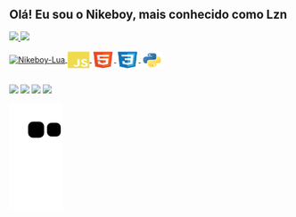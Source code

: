 ## Olá! Eu sou o Nikeboy, mais conhecido como Lzn

<div> 
  <a href="https://github.com/nikeboyy">
   <img height="180em" src="https://github-readme-stats.vercel.app/api?username=nikeboyy&show_icons=true&theme=dark&include_all_commits=true&count_private=true"/>
  <img height="180em" src="https://github-readme-stats.vercel.app/api/top-langs/?username=nikeboyy&layout=compact&langs_count=7&theme=dark"/>               
</div>

<div style="display: inline_block"><br>
  <img align="center" alt="Nikeboy-Lua" height="30" width="40" src="https://cdn.jsdelivr.net/gh/devicons/devicon/icons/lua/lua-original-wordmark.svg">
  <img align="center" alt="Nikeboy-Js" height="30" width="40" src="https://raw.githubusercontent.com/devicons/devicon/master/icons/javascript/javascript-plain.svg">
  <img align="center" alt="Nikeboy-HTML" height="30" width="40" src="https://raw.githubusercontent.com/devicons/devicon/master/icons/html5/html5-original.svg">
  <img align="center" alt="Nikeboy-CSS" height="30" width="40" src="https://raw.githubusercontent.com/devicons/devicon/master/icons/css3/css3-original.svg">
  <img align="center" alt="Nikeboy-Python" height="30" width="40" 
  src="https://raw.githubusercontent.com/devicons/devicon/master/icons/python/python-original.svg"
</div>
    
  ##
  
<div> 
  <a href="https://www.youtube.com/channel/UCOnEBK4R6KM1BCxdku-3asA" target="_blank"><img src="https://img.shields.io/badge/YouTube-FF0000?style=for-the-badge&logo=youtube&logoColor=white" target="_blank"></a>
  <a href="https://instagram.com/ogstelio" target="_blank"><img src="https://img.shields.io/badge/-Instagram-%23E4405F?style=for-the-badge&logo=instagram&logoColor=white" target="_blank"></a>
  <a href="https://www.twitch.tv/lznrlk" target="_blank"><img src="https://img.shields.io/badge/Twitch-9146FF?style=for-the-badge&logo=twitch&logoColor=white" target="_blank"></a>
  <a href="https://discord.gg/must" target="_blank"><img src="https://img.shields.io/badge/Discord-7289DA?style=for-the-badge&logo=discord&logoColor=white" target="_blank"></a>
</div>
  
  ![Snake animation](https://github.com/feijonts/feijonts/blob/output/github-contribution-grid-snake.svg)
